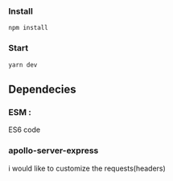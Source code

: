 ### Install
```
npm install
```
### Start
```
yarn dev
```
## Dependecies


### ESM : 
ES6 code
### apollo-server-express
i would like to customize the requests(headers)